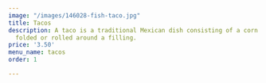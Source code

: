 ```yaml
---
image: "/images/146028-fish-taco.jpg"
title: Tacos
description: A taco is a traditional Mexican dish consisting of a corn or wheat tortilla
  folded or rolled around a filling.
price: '3.50'
menu_name: tacos
order: 1

---
```


